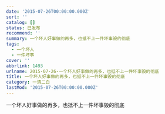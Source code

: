 ```yaml
---
date: '2015-07-26T00:00:00.000Z'
sort: ''
catalog: []
status: 已发布
recommend: ''
summary: 一个坏人好事做的再多，也抵不上一件坏事毁的彻底
tags:
  - 一个坏人
  - 一件坏事
cover: ''
abbrlink: 1493
urlname: 2015-07-26-一个坏人好事做的再多，也抵不上一件坏事毁的彻底
title: 一个坏人好事做的再多，也抵不上一件坏事毁的彻底
category: 一清二白
lastMod: '2015-07-26T00:00:00.000Z'
---
```


一个坏人好事做的再多，也抵不上一件坏事毁的彻底

